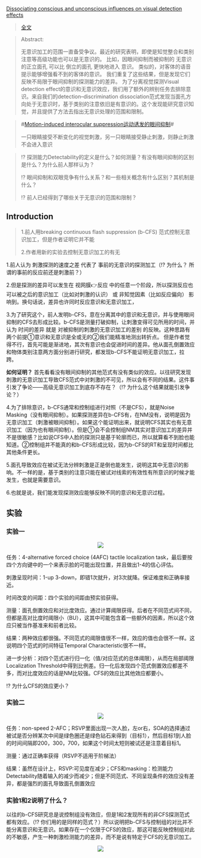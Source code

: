 [Dissociating conscious and unconscious influences on visual detection effects](https://pubmed.ncbi.nlm.nih.gov/33398144/)
>[全文](https://github.com/AOKIKAORU/HAFUHAFU/files/6289459/Stein_Peelen_Dissociating_Preprint2.pdf)

>Abstract:
>
>无意识加工的范围一直备受争议。最近的研究表明，即使是知觉整合和类别注意等高级功能也可以是无意识的。
>比如，因眼间抑制而被抑制的 无意识的正立面孔 可以比 倒立的面孔 更快地进入 意识。
> 类似的，对客体的语音提示能够增强看不到的客体的意识。
> 我们重复了这些结果，但是发现它们反映不局限于眼间抑制的探测能力的差异。
>为了分离视觉探测Visual detection effect的意识和无意识效应，我们用了额外的辨别任务去排除意识。来自我们的detection–discrimination dissociation范式发现当面孔方向处于无意识时，基于类别的注意依旧是有意识的。这个发现能研究意识知觉，并且提供了方法去指出无意识处理的范围和限制。

>#[Motion-induced interocular suppression运动诱发的眼间抑制](https://en.wikipedia.org/wiki/Motion-induced_interocular_suppression#:~:text=From%20Wikipedia%2C%20the%20free%20encyclopedia%20Motion-induced%20interocular%20suppression,suppressed%20from%20awareness%20for%20long%20periods%20of%20time.)#
>
>一只眼睛接受不断变化的视觉刺激，另一只眼睛接受静止刺激，则静止刺激不会进入意识

>⁉ 探测能力Detectability的定义是什么？如何测量？有没有眼间抑制的区别是什么？为什么前人那样认为？
>
>⁉ 眼间抑制和双眼竞争有什么关系？和一些相关概念有什么区别？其机制是什么？
>
>⁉ 前人已经得到了哪些关于无意识的范围和限制？


## Introduction

>1.前人用breaking continuous flash suppression (b-CFS) 范式控制无意识加工，但是作者证明它并不能
>
>2.作者用新的实验去控制无意识加工的有无

1.前人认为 刺激探测的速度之差 代表了 事前的无意识的探测加工（⁉ 为什么？ 所谓的事前的反应前还是刺激前？）

2.但是探测的差异可以发生在 视网膜👉反应 中的任意一个阶段，所以探测反应也可以被之后的意识加工（比如对刺激的认识） 或 非知觉因素（比如反应偏向） 影响到。换句话说，差异也许同时反应意识和无意识加工，

3.为了研究这个，前人发明b-CFS，意在分离其中的意识和无意识，并与使用眼间抑制的CFS去形成比较。b-CFS是测量打破抑制，让刺激变得可见所用的时间，并认为 时间的差异 就是 对被抑制的刺激的无意识加工的差别 的反映。这种思路有两个前提①意识和无意识是全或无的②我们能精准地测出转折点。 但是作者觉得不行，首先可能是渐进地，其次有意识也会促进时间的差异。他从面孔倒置效应和物体类别注意两方面分别进行研究，都发现b-CFS不能证明无意识加工，拉跨。

**如何证明？** 首先看看没有眼间抑制的其他范式有没有类似的效应。以往研究发现刺激的无意识加工导致CFS范式中对刺激的不可见，所以会有不同的结果。这件事引发了争论——高级无意识加工到底存不存在？（⁉  为什么这个结果就能引发争论？）

4.为了排除意识，b-CFS通常和控制组进行对照（不是CFS），就是Noise Masking（没有眼间抑制）。如果探测差异在b-CFS有，在NM没有，说明是因为无意识加工（刺激被眼间抑制）。如果这个能证明出来，就说明CFS其实也有无意识加工（因为也有眼间抑制）。但是①会不会控制组NM其实对意识加工的差异并不是很敏感？比如说CFS中人脸的探测只是基于轮廓而已，所以就算看不到脸也能知道。②控制组并不能真的和b-CFS形成比较，因为b-CFS的RT和呈现时间都比其他条件更长。


5.面孔导致效应在被试无法分辨刺激是正是倒也能发生，说明这其中无意识的影响。不一样的是，基于类别的注意只能在被试对线索的有效性有所意识的时候才能发生，也就是需要意识。

6.也就是说，我们能发现探测效应能够反映不同的意识和无意识过程。


## 实验

### 实验一

 <div align=center><img src="https://user-images.githubusercontent.com/80901934/114547950-b2452900-9c91-11eb-8b5d-b934f90bbbd0.png" ></div>

任务：4-alternative forced choice (4AFC) tactile localization task，最后要按四个方向键中的一个来表示脸的可能出现位置，并且做出1-4的信心评估。

刺激呈现时间：1-up 3-down，即错1次就升，对3次就降。保证难度和正确率接近。

时间改变的间距：四个实验的间距由预实验获得。

测量：面孔倒置效应和对比度效应。通过计算阈限获得。后者在不同范式间不同，但都是高对比度时阈限小（BU），这其中可能包含着一些额外的因素，所以这个效应只被当作基准来和前者比较。

结果：两种效应都很强。不同范式的阈限值很不一样，效应的值也会很不一样。这说明四个范式的时间特征Temporal Characteristic很不一样。

进一步分析：对四个范式进行归一化（值/对应范式的总体阈限），从而在局部阈限Localization Threshold中得到比例差。归一化后发现四个范式倒置效应都差不多，而对比度效应的话是NM比较强。CFS的效应比其他效应都要小。

⁉ 为什么CFS的效应更小？

### 实验二

 <div align=center><img src="https://user-images.githubusercontent.com/80901934/114651433-8a4bd900-9d16-11eb-8b61-4172c4ad079a.png" ></div>
 
 
 任务：non-speed 2-AFC；RSVP里面出现一次人脸，左or右，SOA的选择通过被试是否分辨某次中间是绿色圈还是绿色钻石来得到（目标1），然后目标1到人脸的时间间隔即200，300，700，如果这个时间太短则被试还是注意着目标1。
 
 测量：通过正确率获得（RSVP不适用于阶梯法）
 
 结果：虽然在设计上，RSVP:可见度在减少；CFS和masking：检测能力Detectability随着输入的减少而减少；但是不同范式、不同呈现条件的效应没有差异，都是强烈的面孔导致面孔倒置效应
 
### 实验1和2说明了什么？

以往的b-CFS研究总是说控制组没有效应，但是1和2发现所有的非CFS探测范式都有效应。（⁉ 你们用的是同样的范式？）所以说明把b-CFS与控制组的对比并不能分离意识和无意识。如果存在一个仅限于CFS的效应，那这可能反映控制组对此的不敏感，产生一种刺激检测能力的差异，而不是说有特定于CFS的无意识加工。

 <div align=center><img src="https://user-images.githubusercontent.com/80901934/114674262-a01ec580-9d39-11eb-9a40-dabc3ddf1986.png" ></div>




